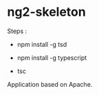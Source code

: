 # ng2-skeleton


Steps :

- npm install -g tsd
- npm install -g typescript

- tsc


Application based on Apache.